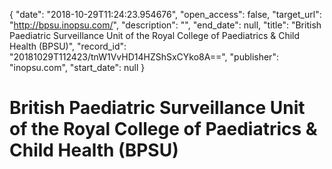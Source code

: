 {
  "date": "2018-10-29T11:24:23.954676", 
  "open_access": false, 
  "target_url": "http://bpsu.inopsu.com/", 
  "description": "", 
  "end_date": null, 
  "title": "British Paediatric Surveillance Unit of the Royal College of Paediatrics & Child Health (BPSU)", 
  "record_id": "20181029T112423/tnW1VvHD14HZShSxCYko8A==", 
  "publisher": "inopsu.com", 
  "start_date": null
}

# British Paediatric Surveillance Unit of the Royal College of Paediatrics & Child Health (BPSU)

